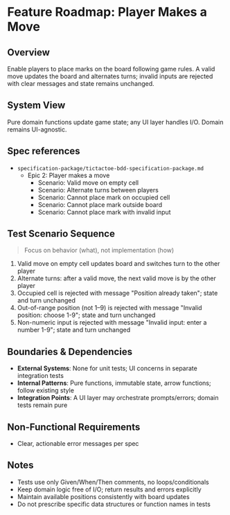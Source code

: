 # Feature Roadmap: Player Makes a Move

## Overview

Enable players to place marks on the board following game rules. A valid move updates the board and alternates turns; invalid inputs are rejected with clear messages and state remains unchanged.

## System View

Pure domain functions update game state; any UI layer handles I/O. Domain remains UI-agnostic.

## Spec references

-   `specification-package/tictactoe-bdd-specification-package.md`
    -   Epic 2: Player makes a move
        -   Scenario: Valid move on empty cell
        -   Scenario: Alternate turns between players
        -   Scenario: Cannot place mark on occupied cell
        -   Scenario: Cannot place mark outside board
        -   Scenario: Cannot place mark with invalid input

## Test Scenario Sequence

> Focus on behavior (what), not implementation (how)

1. Valid move on empty cell updates board and switches turn to the other player
2. Alternate turns: after a valid move, the next valid move is by the other player
3. Occupied cell is rejected with message "Position already taken"; state and turn unchanged
4. Out-of-range position (not 1–9) is rejected with message "Invalid position: choose 1-9"; state and turn unchanged
5. Non-numeric input is rejected with message "Invalid input: enter a number 1-9"; state and turn unchanged

## Boundaries & Dependencies

-   **External Systems**: None for unit tests; UI concerns in separate integration tests
-   **Internal Patterns**: Pure functions, immutable state, arrow functions; follow existing style
-   **Integration Points**: A UI layer may orchestrate prompts/errors; domain tests remain pure

## Non-Functional Requirements

-   Clear, actionable error messages per spec

## Notes

-   Tests use only Given/When/Then comments, no loops/conditionals
-   Keep domain logic free of I/O; return results and errors explicitly
-   Maintain available positions consistently with board updates
-   Do not prescribe specific data structures or function names in tests
